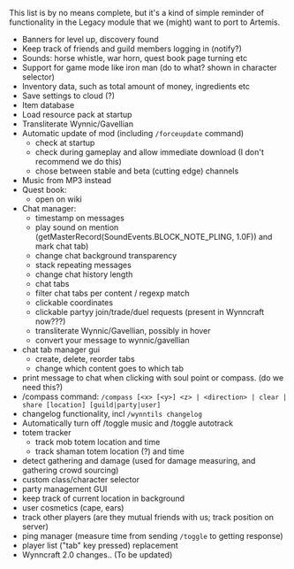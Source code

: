 This list is by no means complete, but it's a kind of simple reminder of functionality in the Legacy module that we (might) want to port to Artemis.


* Banners for level up, discovery found
* Keep track of friends and guild members logging in (notify?)
* Sounds: horse whistle, war horn, quest book page turning etc
* Support for game mode like iron man (do to what? shown in character selector)
* Inventory data, such as total amount of money, ingredients etc
* Save settings to cloud (?)
* Item database
* Load resource pack at startup
* Transliterate Wynnic/Gavellian
* Automatic update of mod (including `/forceupdate` command)
  - check at startup
  - check during gameplay and allow immediate download (I don't recommend we do this)
  - chose between stable and beta (cutting edge) channels
* Music from MP3 instead
* Quest book:
   - open on wiki
* Chat manager:
   - timestamp on messages
   - play sound on mention (getMasterRecord(SoundEvents.BLOCK_NOTE_PLING, 1.0F)) and mark chat tab)
   - change chat background transparency
   - stack repeating messages
   - change chat history length
   - chat tabs
   - filter chat tabs per content / regexp match
   - clickable coordinates
   - clickable partyy join/trade/duel requests (present in Wynncraft now???)
   - transliterate Wynnic/Gavellian, possibly in hover
   - convert your message to wynnic/gavellian
* chat tab manager gui
   - create, delete, reorder tabs
   - change which content goes to which tab
* print message to chat when clicking with soul point or compass. (do we need this?)
* /compass command: `/compass [<x> [<y>] <z> | <direction> | clear | share [location] [guild|party|user]`
* changelog functionality, incl `/wynntils changelog`
* Automatically turn off /toggle music and /toggle autotrack
* totem tracker
   - track mob totem location and time
   - track shaman totem location (?) and time
* detect gathering and damage (used for damage measuring, and gathering crowd sourcing)
* custom class/character selector
* party management GUI
* keep track of current location in background
* user cosmetics (cape, ears)
* track other players (are they mutual friends with us; track position on server)
* ping manager (measure time from sending `/toggle` to getting response)
* player list ("tab" key pressed) replacement
* Wynncraft 2.0 changes.. (To be updated)
